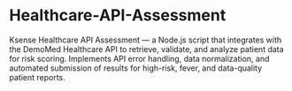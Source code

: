 # Healthcare-API-Assessment
Ksense Healthcare API Assessment — a Node.js script that integrates with the DemoMed Healthcare API to retrieve, validate, and analyze patient data for risk scoring. Implements API error handling, data normalization, and automated submission of results for high-risk, fever, and data-quality patient reports.
